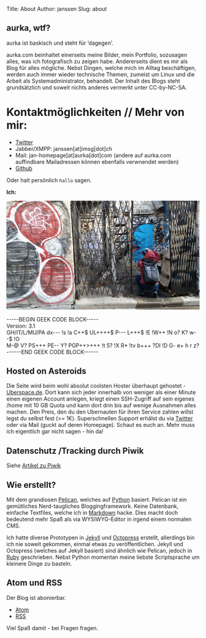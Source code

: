 Title: About
Author: janssen
Slug: about

## aurka, wtf?
aurka ist baskisch und steht für ’dagegen’.

aurka.com beinhaltet einerseits meine Bilder, mein Portfolio, sozusagen alles, was ich fotografisch zu zeigen habe. Andererseits dient es mir als Blog für alles mögliche. Nebst Dingen, welche mich im Alltag beschäftigen, werden auch immer wieder technische Themen, zumeist um Linux und die Arbeit als Systemadministrator, behandelt.
Der Inhalt des Blogs steht grundsätzlich und soweit nichts anderes vermerkt unter CC-by-NC-SA.

# Kontaktmöglichkeiten // Mehr von mir:
* [Twitter](https://twitter.com/0xTry "Twitter")
* Jabber/XMPP: janssen[at]imsg[dot]ch
* Mail: jan-homepage[at]aurka[dot]com (andere auf aurka.com auffindbare Mailadressen können ebenfalls verwnendet werden)
* [Github](https://github.com/janaurka)

Oder halt persönlich `hallo` sagen.

__Ich:__

![Street Art vor der Kamera in Monrtreal](../pictures/aurkaphoto.jpg)

<div>
-----BEGIN GEEK CODE BLOCK-----<br>
Version: 3.1<br>
GH/IT/L/MU/PA dx--- !s !a C++$ UL++++$ P--- L+++$ !E !W++ !N o? K? w--$ !O <br>
M-@ V? PS+++ PE-- Y? PGP++>+++ !t 5? !X R* !tv b+++ ?DI !D G- e+ h r z?<br>
------END GEEK CODE BLOCK------<br>
</div>

## Hosted on Asteroids
Die Seite wird beim wohl absolut coolsten Hoster überhaupt gehostet - [Uberspace.de](https://uberspace.de "Uberspace Homepage"). Dort kann sich jeder innerhalb von weniger als einer Minute einen eigenen Account anlegen, kriegt einen SSH-Zugriff auf sein eigenes /home mit 10 GB Quota und kann dort drin bis auf wenige Ausnahmen alles machen. Den Preis, den du den Ubernauten für ihren Service zahlen willst legst du selbst fest (>= 1€). Superschnellen Support erhälst du via [Twitter](https://twitter.com/ubernauten "Twitteraccount der Ubernauten") oder via Mail (guckt auf deren Homepage).
Schaut es euch an. Mehr muss ich eigentlich gar nicht sagen - hin da!

## Datenschutz /Tracking durch Piwik
Siehe [Artikel zu Piwik](http://blog.aurka.com/piwik.html "Artikel zu Piwik auf *.aurka.com")

## Wie erstellt?
Mit dem grandiosen [Pelican](http://blog.getpelican.com/ "Pelican Homepage"), welches auf [Python](http://python.org "Python Homepage") basiert.
Pelican ist ein gemütliches Nerd-taugliches Bloggingframework. Keine Datenbank, einfache Textfiles, welche ich in [Markdown](http://daringfireball.net/ "Markdown Homepage") hacke. Dies macht doch bedeutend mehr Spaß als via WYSIWYG-Editor in irgend einem normalen CMS.

Ich hatte diverse Prototypen in [Jekyll](http://jekyllrb.com "Jekyll Homepage") und [Octopress](http://octopress.org "Octopress Homepage") erstellt, allerdings bin ich nie soweit gekommen, einmal etwas zu veröffentlichen. Jekyll und Octopress (welches auf Jekyll basiert) sind ähnlich wie Pelican, jedoch in [Ruby](http://ruby-lang.org "Ruby Homepage") geschrieben. Nebst Python momentan meine liebste Scriptsprache um kleinere Dinge zu basteln.

## Atom und RSS

Der Blog ist abonierbar.

* [Atom](http://blog.aurka.com/feeds/all.atom.xml)
* [RSS](http://blog.aurka.com/feeds/all.rss.xml)

Viel Spaß damit - bei Fragen fragen.
